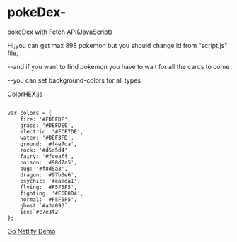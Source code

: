 # pokeDex-
pokeDex with Fetch API(JavaScript)


Hi,you can get max 898 pokemon but you should change id from "script.js" file,

--and if you want to find pokemon you have to wait for all the cards to come

--you can set background-colors for all types 

ColorHEX.js
```

var colors = {
    fire: '#FDDFDF',
    grass: '#DEFDE0',
    electric: '#FCF7DE',
    water: '#DEF3FD',
    ground: '#f4e7da',
    rock: '#d5d5d4',
    fairy: '#fceaff',
    poison: '#98d7a5',
    bug: '#f8d5a3',
    dragon: '#97b3e6',
    psychic: '#eaeda1',
    flying: '#F5F5F5',
    fighting: '#E6E0D4',
    normal: '#F5F5F5',
    ghost:`#a3a093`,
    ice:`#c7e3f2`
};
```

[Go Netlify Demo](https://pokedex-emirhanyagci.netlify.app/)
